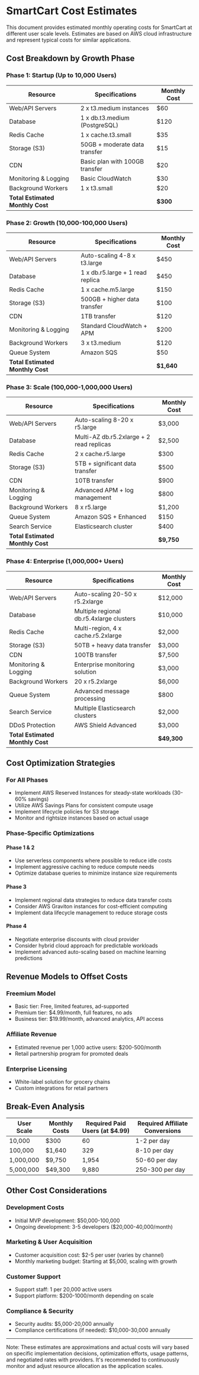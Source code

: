 # SmartCart Cost Estimates

This document provides estimated monthly operating costs for SmartCart at different user scale levels. Estimates are based on AWS cloud infrastructure and represent typical costs for similar applications.

## Cost Breakdown by Growth Phase

### Phase 1: Startup (Up to 10,000 Users)
| Resource | Specifications | Monthly Cost |
|----------|---------------|--------------|
| Web/API Servers | 2 x t3.medium instances | $60 |
| Database | 1 x db.t3.medium (PostgreSQL) | $120 |
| Redis Cache | 1 x cache.t3.small | $35 |
| Storage (S3) | 50GB + moderate data transfer | $15 |
| CDN | Basic plan with 100GB transfer | $20 |
| Monitoring & Logging | Basic CloudWatch | $30 |
| Background Workers | 1 x t3.small | $20 |
| **Total Estimated Monthly Cost** | | **$300** |

### Phase 2: Growth (10,000-100,000 Users)
| Resource | Specifications | Monthly Cost |
|----------|---------------|--------------|
| Web/API Servers | Auto-scaling 4-8 x t3.large | $450 |
| Database | 1 x db.r5.large + 1 read replica | $450 |
| Redis Cache | 1 x cache.m5.large | $150 |
| Storage (S3) | 500GB + higher data transfer | $100 |
| CDN | 1TB transfer | $120 |
| Monitoring & Logging | Standard CloudWatch + APM | $200 |
| Background Workers | 3 x t3.medium | $120 |
| Queue System | Amazon SQS | $50 |
| **Total Estimated Monthly Cost** | | **$1,640** |

### Phase 3: Scale (100,000-1,000,000 Users)
| Resource | Specifications | Monthly Cost |
|----------|---------------|--------------|
| Web/API Servers | Auto-scaling 8-20 x r5.large | $3,000 |
| Database | Multi-AZ db.r5.2xlarge + 2 read replicas | $2,500 |
| Redis Cache | 2 x cache.r5.large | $300 |
| Storage (S3) | 5TB + significant data transfer | $500 |
| CDN | 10TB transfer | $900 |
| Monitoring & Logging | Advanced APM + log management | $800 |
| Background Workers | 8 x r5.large | $1,200 |
| Queue System | Amazon SQS + Enhanced | $150 |
| Search Service | Elasticsearch cluster | $400 |
| **Total Estimated Monthly Cost** | | **$9,750** |

### Phase 4: Enterprise (1,000,000+ Users)
| Resource | Specifications | Monthly Cost |
|----------|---------------|--------------|
| Web/API Servers | Auto-scaling 20-50 x r5.2xlarge | $12,000 |
| Database | Multiple regional db.r5.4xlarge clusters | $10,000 |
| Redis Cache | Multi-region, 4 x cache.r5.2xlarge | $2,000 |
| Storage (S3) | 50TB + heavy data transfer | $3,000 |
| CDN | 100TB transfer | $7,500 |
| Monitoring & Logging | Enterprise monitoring solution | $3,000 |
| Background Workers | 20 x r5.2xlarge | $6,000 |
| Queue System | Advanced message processing | $800 |
| Search Service | Multiple Elasticsearch clusters | $2,000 |
| DDoS Protection | AWS Shield Advanced | $3,000 |
| **Total Estimated Monthly Cost** | | **$49,300** |

## Cost Optimization Strategies

### For All Phases
- Implement AWS Reserved Instances for steady-state workloads (30-60% savings)
- Utilize AWS Savings Plans for consistent compute usage
- Implement lifecycle policies for S3 storage
- Monitor and rightsize instances based on actual usage

### Phase-Specific Optimizations

#### Phase 1 & 2
- Use serverless components where possible to reduce idle costs
- Implement aggressive caching to reduce compute needs
- Optimize database queries to minimize instance size requirements

#### Phase 3
- Implement regional data strategies to reduce data transfer costs
- Consider AWS Graviton instances for cost-efficient computing
- Implement data lifecycle management to reduce storage costs

#### Phase 4
- Negotiate enterprise discounts with cloud provider
- Consider hybrid cloud approach for predictable workloads
- Implement advanced auto-scaling based on machine learning predictions

## Revenue Models to Offset Costs

### Freemium Model
- Basic tier: Free, limited features, ad-supported
- Premium tier: $4.99/month, full features, no ads
- Business tier: $19.99/month, advanced analytics, API access

### Affiliate Revenue
- Estimated revenue per 1,000 active users: $200-500/month
- Retail partnership program for promoted deals

### Enterprise Licensing
- White-label solution for grocery chains
- Custom integrations for retail partners

## Break-Even Analysis

| User Scale | Monthly Costs | Required Paid Users (at $4.99) | Required Affiliate Conversions |
|------------|---------------|----------------------------|---------------------------|
| 10,000 | $300 | 60 | 1-2 per day |
| 100,000 | $1,640 | 329 | 8-10 per day |
| 1,000,000 | $9,750 | 1,954 | 50-60 per day |
| 5,000,000 | $49,300 | 9,880 | 250-300 per day |

## Other Cost Considerations

### Development Costs
- Initial MVP development: $50,000-100,000
- Ongoing development: 3-5 developers ($20,000-40,000/month)

### Marketing & User Acquisition
- Customer acquisition cost: $2-5 per user (varies by channel)
- Monthly marketing budget: Starting at $5,000, scaling with growth

### Customer Support
- Support staff: 1 per 20,000 active users
- Support platform: $200-1000/month depending on scale

### Compliance & Security
- Security audits: $5,000-20,000 annually
- Compliance certifications (if needed): $10,000-30,000 annually

---

Note: These estimates are approximations and actual costs will vary based on specific implementation decisions, optimization efforts, usage patterns, and negotiated rates with providers. It's recommended to continuously monitor and adjust resource allocation as the application scales.